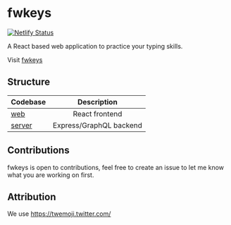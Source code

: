 # fwkeys

[![Netlify Status](https://api.netlify.com/api/v1/badges/cf6b4d4e-09fe-4edf-b342-1a6455f4d87f/deploy-status)](https://app.netlify.com/sites/vigilant-pike-ec281c/deploys)

A React based web application to practice your typing skills.

Visit [fwkeys](https://vigilant-pike-ec281c.netlify.app/)

## Structure

| Codebase           |       Description       |
| :----------------- | :---------------------: |
| [web](kousa)       |     React frontend      |
| [server](shawarma) | Express/GraphQL backend |

## Contributions

fwkeys is open to contributions, feel free to create an issue to let me know what you are working on first.

## Attribution

We use https://twemoji.twitter.com/
